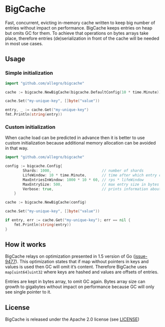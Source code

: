 # BigCache

Fast, concurrent, evicting in-memory cache written to keep big number of entries without impact on performance.
BigCache keeps entries on heap but omits GC for them. To achieve that operations on bytes arrays take place,
therefore entries (de)serialization in front of the cache will be needed in most use cases.

## Usage

### Simple initialization

```go
import "github.com/allegro/bigcache"

cache := bigcache.NewBigCache(bigcache.DefaultConfig(10 * time.Minute))

cache.Set("my-unique-key", []byte("value"))

entry, _ := cache.Get("my-unique-key")
fmt.Println(string(entry))
```

### Custom initialization

When cache load can be predicted in advance then it is better to use custom initialization because additional memory
allocation can be avoided in that way.

```go
import "github.com/allegro/bigcache"

config := bigcache.Config{
		Shards: 1000,                       // number of shards
		LifeWindow: 10 * time.Minute,       // time after which entry can be evicted
		MaxEntriesInWindow: 1000 * 10 * 60, // rps * lifeWindow
		MaxEntrySize: 500,                  // max entry size in bytes
		Verbose: true,                      // prints information about additional memory allocation
	}

cache := bigcache.NewBigCache(config)

cache.Set("my-unique-key", []byte("value"))

if entry, err := cache.Get("my-unique-key"); err == nil {
    fmt.Println(string(entry))
}
```

## How it works

BigCache relays on optimization presented in 1.5 version of Go ([issue-9477](https://github.com/golang/go/issues/9477)).
This optimization states that if map without pointers in keys and values is used then GC will omit it’s content.
Therefore BigCache uses `map[uint64]uint32` where keys are hashed and values are offsets of entries.

Entries are kept in bytes array, to omit GC again. Bytes array size can growth to gigabytes without
impact on performance because GC will only see single pointer to it.

## License

BigCache is released under the Apache 2.0 license (see [LICENSE](LICENSE))
